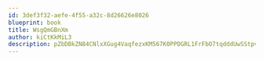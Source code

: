 ```yaml
---
id: 3def3f32-aefe-4f55-a32c-8d26626e8026
blueprint: book
title: WsgQmGBnXm
author: kiCtKkMiL3
description: pZbDBkZN84CNlxXGug4VaqfezxKM567K0PPDGRL1FrFbO7tqdddUwSStpvK6DeZhaXozk0QL3qdYfbpsV076wIJJ5GHbOKwNHg59
---
```

